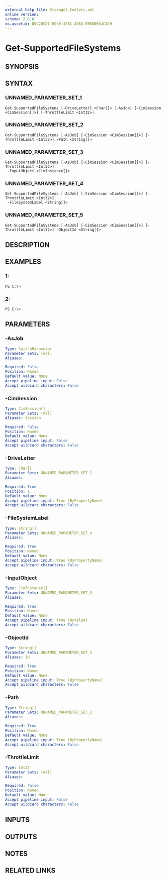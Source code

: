 ```yaml
---
external help file: Storage2_Cmdlets.xml
online version: 
schema: 2.0.0
ms.assetid: D5C2DCD1-0959-455C-A983-EBED0B84C1D9
---
```


# Get-SupportedFileSystems

## SYNOPSIS

## SYNTAX

### UNNAMED_PARAMETER_SET_1
```
Get-SupportedFileSystems [-DriveLetter] <Char[]> [-AsJob] [-CimSession <CimSession[]>] [-ThrottleLimit <Int32>]
```

### UNNAMED_PARAMETER_SET_2
```
Get-SupportedFileSystems [-AsJob] [-CimSession <CimSession[]>] [-ThrottleLimit <Int32>] -Path <String[]>
```

### UNNAMED_PARAMETER_SET_3
```
Get-SupportedFileSystems [-AsJob] [-CimSession <CimSession[]>] [-ThrottleLimit <Int32>]
 -InputObject <CimInstance[]>
```

### UNNAMED_PARAMETER_SET_4
```
Get-SupportedFileSystems [-AsJob] [-CimSession <CimSession[]>] [-ThrottleLimit <Int32>]
 -FileSystemLabel <String[]>
```

### UNNAMED_PARAMETER_SET_5
```
Get-SupportedFileSystems [-AsJob] [-CimSession <CimSession[]>] [-ThrottleLimit <Int32>] -ObjectId <String[]>
```

## DESCRIPTION

## EXAMPLES

### 1:
```
PS C:\>
```

### 2:
```
PS C:\>
```

## PARAMETERS

### -AsJob


```yaml
Type: SwitchParameter
Parameter Sets: (All)
Aliases: 

Required: False
Position: Named
Default value: None
Accept pipeline input: False
Accept wildcard characters: False
```

### -CimSession


```yaml
Type: CimSession[]
Parameter Sets: (All)
Aliases: Session

Required: False
Position: Named
Default value: None
Accept pipeline input: False
Accept wildcard characters: False
```

### -DriveLetter


```yaml
Type: Char[]
Parameter Sets: UNNAMED_PARAMETER_SET_1
Aliases: 

Required: True
Position: 1
Default value: None
Accept pipeline input: True (ByPropertyName)
Accept wildcard characters: False
```

### -FileSystemLabel


```yaml
Type: String[]
Parameter Sets: UNNAMED_PARAMETER_SET_4
Aliases: 

Required: True
Position: Named
Default value: None
Accept pipeline input: True (ByPropertyName)
Accept wildcard characters: False
```

### -InputObject


```yaml
Type: CimInstance[]
Parameter Sets: UNNAMED_PARAMETER_SET_3
Aliases: 

Required: True
Position: Named
Default value: None
Accept pipeline input: True (ByValue)
Accept wildcard characters: False
```

### -ObjectId


```yaml
Type: String[]
Parameter Sets: UNNAMED_PARAMETER_SET_5
Aliases: Id

Required: True
Position: Named
Default value: None
Accept pipeline input: True (ByPropertyName)
Accept wildcard characters: False
```

### -Path


```yaml
Type: String[]
Parameter Sets: UNNAMED_PARAMETER_SET_2
Aliases: 

Required: True
Position: Named
Default value: None
Accept pipeline input: True (ByPropertyName)
Accept wildcard characters: False
```

### -ThrottleLimit


```yaml
Type: Int32
Parameter Sets: (All)
Aliases: 

Required: False
Position: Named
Default value: None
Accept pipeline input: False
Accept wildcard characters: False
```

## INPUTS

## OUTPUTS

## NOTES

## RELATED LINKS

